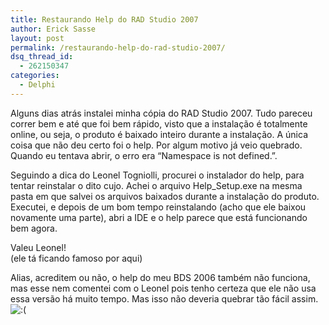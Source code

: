 ```yaml
---
title: Restaurando Help do RAD Studio 2007
author: Erick Sasse
layout: post
permalink: /restaurando-help-do-rad-studio-2007/
dsq_thread_id:
  - 262150347
categories:
  - Delphi
---
```

Alguns dias atrás instalei minha cópia do RAD Studio 2007. Tudo pareceu correr bem e até que foi bem rápido, visto que a instalação é totalmente online, ou seja, o produto é baixado inteiro durante a instalação. A única coisa que não deu certo foi o help. Por algum motivo já veio quebrado. Quando eu tentava abrir, o erro era &#8220;Namespace is not defined.&#8221;.

Seguindo a dica do Leonel Togniolli, procurei o instalador do help, para tentar reinstalar o dito cujo. Achei o arquivo Help_Setup.exe na mesma pasta em que salvei os arquivos baixados durante a instalação do produto. Executei, e depois de um bom tempo reinstalando (acho que ele baixou novamente uma parte), abri a IDE e o help parece que está funcionando bem agora.

Valeu Leonel!  
(ele tá ficando famoso por aqui)

Alias, acreditem ou não, o help do meu BDS 2006 também não funciona, mas esse nem comentei com o Leonel pois tenho certeza que ele não usa essa versão há muito tempo. Mas isso não deveria quebrar tão fácil assim. <img src="http://www.ericksasse.com.br/wp-includes/images/smilies/icon_sad.gif" alt=":(" class="wp-smiley" />